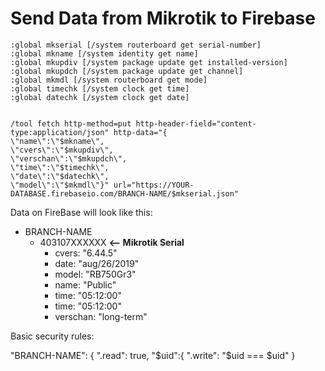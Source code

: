 # Send Data from Mikrotik to Firebase

```
:global mkserial [/system routerboard get serial-number]
:global mkname [/system identity get name]
:global mkupdiv [/system package update get installed-version]
:global mkupdch [/system package update get channel]
:global mkmdl [/system routerboard get mode]
:global timechk [/system clock get time]
:global datechk [/system clock get date]


/tool fetch http-method=put http-header-field="content-type:application/json" http-data="{
\"name\":\"$mkname\",
\"cvers\":\"$mkupdiv\",
\"verschan\":\"$mkupdch\",
\"time\":\"$timechk\",
\"date\":\"$datechk\",
\"model\":\"$mkmdl\"}" url="https://YOUR-DATABASE.firebaseio.com/BRANCH-NAME/$mkserial.json"
```

Data on FireBase will look like this:

* BRANCH-NAME
   * 403107XXXXXX   **<-- Mikrotik Serial**
      * cvers: "6.44.5" 
      * date: "aug/26/2019" 
      * model: "RB750Gr3" 
      * name: "Public" 
      * time: "05:12:00" 
      * time: "05:12:00" 
      * verschan: "long-term" 

Basic security rules:

"BRANCH-NAME": {
   ".read": true,
      "$uid":{
      ".write": "$uid === $uid"
      }
